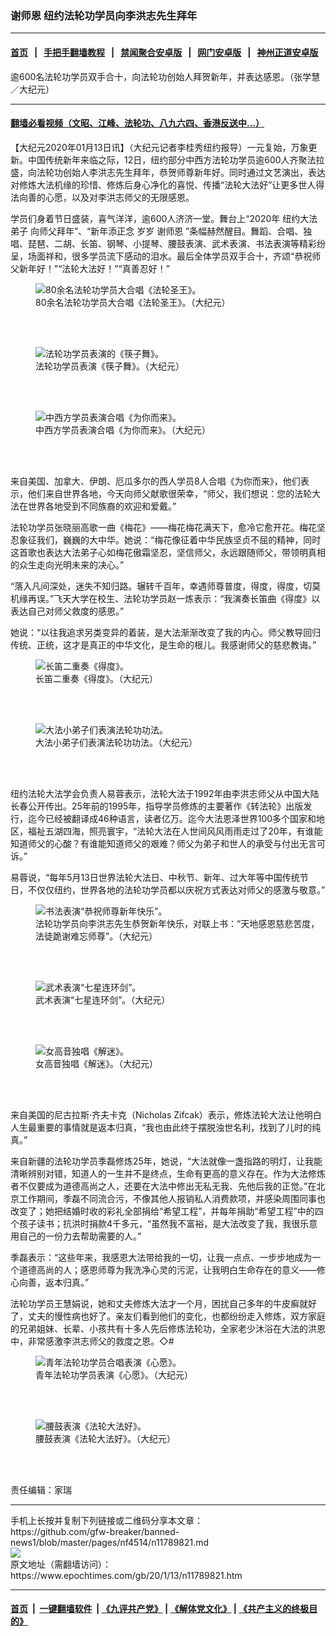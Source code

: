 ### 谢师恩 纽约法轮功学员向李洪志先生拜年
------------------------

#### [首页](https://github.com/gfw-breaker/banned-news1/blob/master/README.md) &nbsp;&nbsp;|&nbsp;&nbsp; [手把手翻墙教程](https://github.com/gfw-breaker/guides/wiki) &nbsp;&nbsp;|&nbsp;&nbsp; [禁闻聚合安卓版](https://github.com/gfw-breaker/bn-android) &nbsp;&nbsp;|&nbsp;&nbsp; [网门安卓版](https://github.com/oGate2/oGate) &nbsp;&nbsp;|&nbsp;&nbsp; [神州正道安卓版](https://github.com/SzzdOgate/update) 



<div><img alt="" class="aligncenter wp-post-image" src="https://i.epochtimes.com/assets/uploads/2020/01/dcff6ab0f5f651d66984b2c03390ee0d-600x400.jpg"/>
<div class="red16 caption">
 逾600名法轮功学员双手合十，向法轮功创始人拜贺新年，并表达感恩。（张学慧／大纪元）
</div>
</div><hr/>

#### [翻墙必看视频（文昭、江峰、法轮功、八九六四、香港反送中...）](https://github.com/gfw-breaker/banned-news1/blob/master/pages/link3.md)

<div><p>
 【大纪元2020年01月13日讯】（大纪元记者李桂秀纽约报导）一元复始，万象更新。中国传统新年来临之际，12日，纽约部分中西方法轮功学员逾600人齐聚法拉盛，向法轮功创始人李洪志先生拜年，恭贺师尊新年好。同时通过文艺演出，表达对修炼大法机缘的珍惜、修炼后身心净化的喜悦、传播“法轮大法好”让更多世人得法向善的心愿，以及对李洪志师父的无限感恩。
</p>
<p>
 学员们身着节日盛装，喜气洋洋，逾600人济济一堂。舞台上“2020年
 <ok href="https://www.epochtimes.com/gb/tag/%E7%BA%BD%E7%BA%A6%E5%A4%A7%E6%B3%95%E5%BC%9F%E5%AD%90.html">
  纽约大法弟子
 </ok>
 向师父拜年”、“新年添正念 岁岁
 <ok href="https://www.epochtimes.com/gb/tag/%E8%B0%A2%E5%B8%88%E6%81%A9.html">
  谢师恩
 </ok>
 ”条幅赫然醒目。舞蹈、合唱、独唱、琵琶、二胡、长笛、钢琴、小提琴、腰鼓表演、武术表演、书法表演等精彩纷呈，场面祥和，很多学员流下感动的泪水。最后全体学员双手合十，齐颂“恭祝师父新年好！”“法轮大法好！”“真善忍好！”
</p>
<figure class="wp-caption aligncenter" id="11789841" style="width: 500px">
 <img alt="80余名法轮功学员大合唱《法轮圣王》。" src="http://i.epochtimes.com/assets/uploads/2020/01/e0dec33398cb9faca74343211a48218c-450x300.png"/>
 <br/><figcaption class="wp-caption-text">
  80余名法轮功学员大合唱《法轮圣王》。（大纪元）
 </figcaption><br/>
</figure><br/>
<figure class="wp-caption aligncenter" id="11789840" style="width: 500px">
 <img alt="法轮功学员表演的《筷子舞》。" src="http://i.epochtimes.com/assets/uploads/2020/01/ec2873e4d5c163d14c2f8962ea074501-450x300.png"/>
 <br/><figcaption class="wp-caption-text">
  法轮功学员表演《筷子舞》。（大纪元）
 </figcaption><br/>
</figure><br/>
<figure class="wp-caption aligncenter" id="11789837" style="width: 500px">
 <img alt="中西方学员表演合唱《为你而来》。" src="http://i.epochtimes.com/assets/uploads/2020/01/e15c6a22971fc7287eb5b37c03ab42a3-450x300.png"/>
 <br/><figcaption class="wp-caption-text">
  中西方学员表演合唱《为你而来》。（大纪元）
 </figcaption><br/>
</figure><br/>
<p>
 来自美国、加拿大、伊朗、厄瓜多尔的西人学员8人合唱《为你而来》，他们表示，他们来自世界各地，今天向师父献歌很荣幸，“师父，我们想说：您的法轮大法在世界各地受到不同族裔的欢迎和爱戴。”
</p>
<p>
 法轮功学员张晓丽高歌一曲《梅花》——梅花梅花满天下，愈冷它愈开花。梅花坚忍象征我们，巍巍的大中华。她说：“梅花像征着中华民族坚贞不屈的精神，同时这首歌也表达大法弟子心如梅花傲霜坚忍，坚信师父，永远跟随师父，带领明真相的众生走向光明未来的决心。”
</p>
<p>
 “落入凡间深处，迷失不知归路。辗转千百年，幸遇师尊普度，得度，得度，切莫机缘再误。”飞天大学在校生、法轮功学员赵一炼表示：“我演奏长笛曲《得度》以表达自己对师父救度的感恩。”
</p>
<p>
 她说：“以往我追求另类变异的着装，是大法渐渐改变了我的内心。师父教导回归传统、正统，这才是真正的中华文化，是生命的根儿。我感谢师父的慈悲教诲。”
</p>
<figure class="wp-caption aligncenter" id="11789836" style="width: 500px">
 <img alt="长笛二重奏《得度》。" src="http://i.epochtimes.com/assets/uploads/2020/01/f20e7cb144bb09d5fd723ddee055b469-450x300.png"/>
 <br/><figcaption class="wp-caption-text">
  长笛二重奏《得度》。（大纪元）
 </figcaption><br/>
</figure><br/>
<figure class="wp-caption aligncenter" id="11789835" style="width: 500px">
 <img alt="大法小弟子们表演法轮功功法。" src="http://i.epochtimes.com/assets/uploads/2020/01/2462919262c43827be4386e2086213aa-450x300.png"/>
 <br/><figcaption class="wp-caption-text">
  大法小弟子们表演法轮功功法。（大纪元）
 </figcaption><br/>
</figure><br/>
<p>
 纽约法轮大法学会负责人易蓉表示，法轮大法于1992年由李洪志师父从中国大陆长春公开传出。25年前的1995年，指导学员修炼的主要著作《转法轮》出版发行，迄今已经被翻译成46种语言，读者亿万。迄今大法恩泽世界100多个国家和地区，福祉五湖四海，照亮寰宇，“法轮大法在人世间风风雨雨走过了20年，有谁能知道师父的心酸？有谁能知道师父的艰难？师父为弟子和世人的承受与付出无言可诉。”
</p>
<p>
 易蓉说，“每年5月13日世界法轮大法日、中秋节、新年、过大年等中国传统节日，不仅仅纽约，世界各地的法轮功学员都以庆祝方式表达对师父的感激与敬意。”
</p>
<p>
</p>
<figure class="wp-caption aligncenter" id="11789833" style="width: 500px">
 <img alt="书法表演“恭祝师尊新年快乐”。" src="http://i.epochtimes.com/assets/uploads/2020/01/cda918f9743e990a8e4491f3e0f7cc25-450x300.jpg"/>
 <br/><figcaption class="wp-caption-text">
  法轮功学员向李洪志先生恭贺新年快乐，对联上书：“天地感恩慈悲苦度，
  <br/>
  法徒跪谢难忘师尊”。（大纪元）
 </figcaption><br/>
</figure><br/>
<figure class="wp-caption aligncenter" id="11789830" style="width: 500px">
 <img alt="武术表演“七星连环剑”。" src="http://i.epochtimes.com/assets/uploads/2020/01/646144e5a32d560241fe5c5cf66eb6d5-450x300.png"/>
 <br/><figcaption class="wp-caption-text">
  武术表演“七星连环剑”。（大纪元）
 </figcaption><br/>
</figure><br/>
<figure class="wp-caption aligncenter" id="11789829" style="width: 500px">
 <img alt="女高音独唱《解迷》。" src="http://i.epochtimes.com/assets/uploads/2020/01/4f712c7d65232f9494549462e753224f-450x338.jpg"/>
 <br/><figcaption class="wp-caption-text">
  女高音独唱《解迷》。（大纪元）
 </figcaption><br/>
</figure><br/>
<p>
 来自美国的尼古拉斯·齐夫卡克（Nicholas Zifcak）表示，修炼法轮大法让他明白人生最重要的事情就是返本归真，“我也由此终于摆脱浊世名利，找到了儿时的纯真。”
</p>
<p>
 来自新疆的法轮功学员季磊修炼25年，她说，“大法就像一盏指路的明灯，让我能清晰辨别对错，知道人的一生并不是终点，生命有更高的意义存在。作为大法修炼者不仅要成为道德高尚之人，还要在大法中修出无私无我、先他后我的正觉。”在北京工作期间，季磊不同流合污，不像其他人报销私人消费款项，并感染周围同事也改变了；她把结婚时收的彩礼全部捐给“希望工程”，并每年捐助“希望工程”中的四个孩子读书；抗洪时捐款4千多元，“虽然我不富裕，是大法改变了我，我很乐意用自己的一份力去帮助需要的人。”
</p>
<p>
 季磊表示：“这些年来，我感恩大法带给我的一切，让我一点点、一步步地成为一个道德高尚的人；感恩师尊为我洗净心灵的污泥，让我明白生命存在的意义——修心向善，返本归真。”
</p>
<p>
 法轮功学员王慧娟说，她和丈夫修炼大法才一个月，困扰自己多年的牛皮癣就好了，丈夫的慢性病也好了。亲友们看到他们的变化，也都纷纷走入修炼，双方家庭的兄弟姐妹、长辈、小孩共有十多人先后修炼法轮功，全家老少沐浴在大法的洪恩中，非常感激李洪志师父的救度之恩。◇#
</p>
<figure class="wp-caption aligncenter" id="11789826" style="width: 500px">
 <img alt="青年法轮功学员合唱表演《心愿》。" src="http://i.epochtimes.com/assets/uploads/2020/01/ab751777ea7a2db54da36381b1737fc7-450x300.png"/>
 <br/><figcaption class="wp-caption-text">
  青年法轮功学员表演《心愿》。（大纪元）
 </figcaption><br/>
</figure><br/>
<figure class="wp-caption aligncenter" id="11789824" style="width: 500px">
 <img alt="腰鼓表演《法轮大法好》。" src="http://i.epochtimes.com/assets/uploads/2020/01/6844152803b76f3fec35bcedfac6d877-450x300.png"/>
 <br/><figcaption class="wp-caption-text">
  腰鼓表演《法轮大法好》。（大纪元）
 </figcaption><br/>
</figure><br/>
<p>
 责任编辑：家瑞
</p>
</div>
<hr/>
手机上长按并复制下列链接或二维码分享本文章：<br/>
https://github.com/gfw-breaker/banned-news1/blob/master/pages/nf4514/n11789821.md <br/>
<a href='https://github.com/gfw-breaker/banned-news1/blob/master/pages/nf4514/n11789821.md'><img src='https://github.com/gfw-breaker/banned-news1/blob/master/pages/nf4514/n11789821.md.png'/></a> <br/>
原文地址（需翻墙访问）：https://www.epochtimes.com/gb/20/1/13/n11789821.htm


------------------------
#### [首页](https://github.com/gfw-breaker/banned-news1/blob/master/README.md) &nbsp;|&nbsp; [一键翻墙软件](https://github.com/gfw-breaker/nogfw/blob/master/README.md) &nbsp;| [《九评共产党》](https://github.com/gfw-breaker/9ping.md/blob/master/README.md#九评之一评共产党是什么) | [《解体党文化》](https://github.com/gfw-breaker/jtdwh.md/blob/master/README.md) | [《共产主义的终极目的》](https://github.com/gfw-breaker/gczydzjmd.md/blob/master/README.md)


<img src='http://gfw-breaker.win/banned-news/pages/nf4514/n11789821.md' width='0px' height='0px'/>
